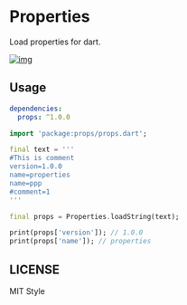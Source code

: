 # Properties

Load properties for dart.

[![img](https://img.shields.io/pub/v/props)](https://pub.dev/packages/props)

## Usage

```yaml
dependencies:
  props: ^1.0.0
```

```dart
import 'package:props/props.dart';

final text = '''
#This is comment
version=1.0.0
name=properties
name=ppp
#comment=1
'''

final props = Properties.loadString(text);

print(props['version']); // 1.0.0
print(props['name']); // properties
```

## LICENSE

MIT Style
